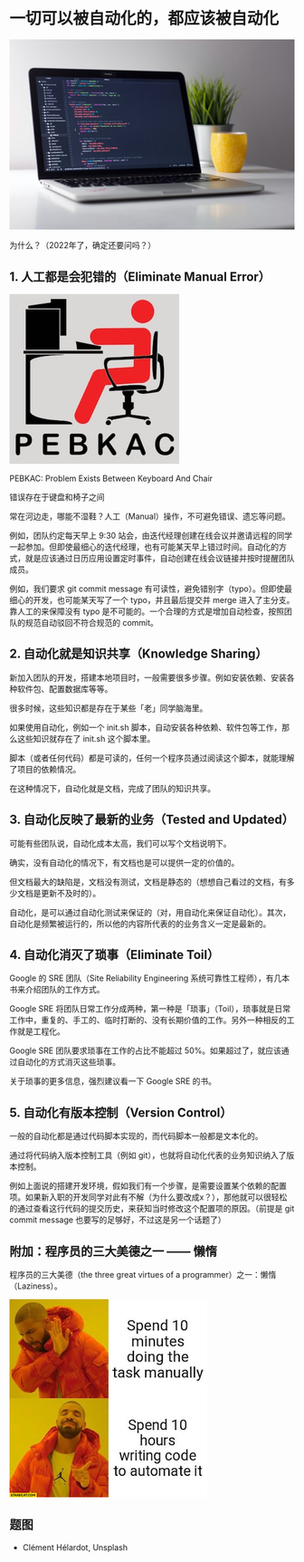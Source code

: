 # 一切可以被自动化的，都应该被自动化

![Automation](images/20220313/automation.jpeg)

为什么？（2022年了，确定还要问吗？）

## 1. 人工都是会犯错的（Eliminate Manual Error）

[![PEBKAC: Problem Exists Between Keyboard And Chair](images/20220313/PEBKAC_small.jpeg)](images/20220313/PEBKAC.jpeg)

PEBKAC: Problem Exists Between Keyboard And Chair

错误存在于键盘和椅子之间

常在河边走，哪能不湿鞋？人工（Manual）操作，不可避免错误、遗忘等问题。

例如，团队约定每天早上 9:30 站会，由迭代经理创建在线会议并邀请远程的同学一起参加。但即使最细心的迭代经理，也有可能某天早上错过时间。自动化的方式，就是应该通过日历应用设置定时事件，自动创建在线会议链接并按时提醒团队成员。

例如，我们要求 git commit message 有可读性，避免错别字（typo）。但即使最细心的开发，也可能某天写了一个 typo，并且最后提交并 merge 进入了主分支。靠人工的来保障没有 typo 是不可能的。一个合理的方式是增加自动检查，按照团队的规范自动驳回不符合规范的 commit。

## 2. 自动化就是知识共享（Knowledge Sharing）

新加入团队的开发，搭建本地项目时，一般需要很多步骤。例如安装依赖、安装各种软件包、配置数据库等等。

很多时候，这些知识都是存在于某些「老」同学脑海里。

如果使用自动化，例如一个 init.sh 脚本，自动安装各种依赖、软件包等工作，那么这些知识就存在了 init.sh 这个脚本里。

脚本（或者任何代码）都是可读的，任何一个程序员通过阅读这个脚本，就能理解了项目的依赖情况。

在这种情况下，自动化就是文档，完成了团队的知识共享。

## 3. 自动化反映了最新的业务（Tested and Updated）

可能有些团队说，自动化成本太高，我们可以写个文档说明下。

确实，没有自动化的情况下，有文档也是可以提供一定的价值的。

但文档最大的缺陷是，文档没有测试，文档是静态的（想想自己看过的文档，有多少文档是更新不及时的）。

自动化，是可以通过自动化测试来保证的（对，用自动化来保证自动化）。其次，自动化是频繁被运行的，所以他的内容所代表的的业务含义一定是最新的。

## 4. 自动化消灭了琐事（Eliminate Toil）

Google 的 SRE 团队（Site Reliability Engineering 系统可靠性工程师），有几本书来介绍团队的工作方式。

Google SRE 将团队日常工作分成两种，第一种是「琐事」（Toil），琐事就是日常工作中，重复的、手工的、临时打断的、没有长期价值的工作。另外一种相反的工作就是工程化。

Google SRE 团队要求琐事在工作的占比不能超过 50%。如果超过了，就应该通过自动化的方式消灭这些琐事。

关于琐事的更多信息，强烈建议看一下 Google SRE 的书。

## 5. 自动化有版本控制（Version Control）

一般的自动化都是通过代码脚本实现的，而代码脚本一般都是文本化的。

通过将代码纳入版本控制工具（例如 git），也就将自动化代表的业务知识纳入了版本控制。

例如上面说的搭建开发环境，假如我们有一个步骤，是需要设置某个依赖的配置项。如果新入职的开发同学对此有不解（为什么要改成x？），那他就可以很轻松的通过查看这行代码的提交历史，来获知当时修改这个配置项的原因。（前提是 git commit message 也要写的足够好，不过这是另一个话题了）

## 附加：程序员的三大美德之一 —— 懒惰

程序员的三大美德（the three great virtues of a programmer）之一：懒惰（Laziness）。

[![10 minutes vs 10 hours](images/20220313/spend-10-minutes-doing-the-task-manually-vs-spend-10-hours-writing-code-to-automate-it-drake_small.jpeg)](images/20220313/spend-10-minutes-doing-the-task-manually-vs-spend-10-hours-writing-code-to-automate-it-drake.jpeg)

## 题图

* Clément Hélardot, Unsplash
